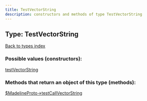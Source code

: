 ```yaml
---
title: TestVectorString
description: constructors and methods of type TestVectorString
---
```

## Type: TestVectorString  
[Back to types index](index.md)



### Possible values (constructors):

[testVectorString](../constructors/testVectorString.md)  



### Methods that return an object of this type (methods):

[$MadelineProto->testCallVectorString](../methods/testCallVectorString.md)  



